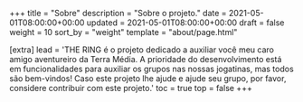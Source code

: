 +++
title = "Sobre"
description = "Sobre o projeto."
date = 2021-05-01T08:00:00+00:00
updated = 2021-05-01T08:00:00+00:00
draft = false
weight = 10
sort_by = "weight"
template = "about/page.html"

[extra]
lead = 'THE RING é o projeto dedicado a auxiliar você meu caro amigo aventureiro da Terra Média. A prioridade do desenvolvimento está em funcionalidades para auxiliar os grupos nas nossas jogatinas, mas todos são bem-vindos! Caso este projeto lhe ajude e ajude seu grupo, por favor, considere contribuir com este projeto.'
toc = true
top = false
+++
